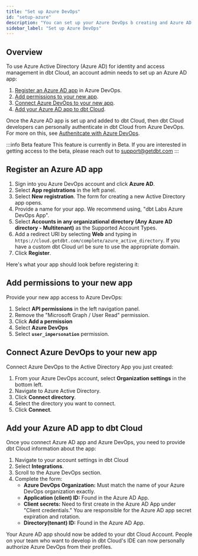```yaml
---
title: "Set up Azure DevOps"
id: "setup-azure"
description: "You can set up your Azure DevOps b creating and Azure AD app and adding it to dbt Cloud."
sidebar_label: "Set up Azure DevOps"
---
```


## Overview

To use Azure Active Directory (Azure AD) for identity and access management in dbt Cloud, an account admin needs to set up an Azure AD app:

1. [Register an Azure AD app](#register-an-azure-ad-app) in Azure DevOps.
2. [Add permissions to your new app](#add-permissions-to-your-new-app).
3. [Connect Azure DevOps to your new app](#connect-azure-devops-to-your-new-app).
4. [Add your Azure AD app to dbt Cloud](#add-your-azure-ad-app-to-dbt-cloud).

Once the Azure AD app is set up and added to dbt Cloud, then dbt Cloud developers can personally authenticate in dbt Cloud from Azure DevOps. For more on this, see [Authenitcate with Azure DevOps](dbt-cloud/cloud-configuring-dbt-cloud/authenticate-azure).

:::info Beta feature
This feature is currently in Beta. If you are interested in getting access to the beta, please reach out to support@getdbt.com
:::

## Register an Azure AD app

1. Sign into you Azure DevOps account and click **Azure AD**.
2. Select **App registrations** in the left panel.
3. Select **New registration**. The form for creating a new Active Directory app opens.
4. Provide a name for your app. We recommend using, "dbt Labs Azure DevOps App".
5. Select **Accounts in any organizational directory (Any Azure AD directory - Multitenant)** as the Supported Account Types.
6. Add a redirect URI by selecting **Web** and typing in `https://cloud.getdbt.com/complete/azure_active_directory`. If you have a custom dbt Cloud url be sure to use the appropriate domain.
7. Click **Register**.

<Lightbox src="/img/docs/dbt-cloud/connecting-azure-devops/ADnavigation.gif" title="Navigating to the AD app registrations"/>

Here's what your app should look before registering it:

<Lightbox src="/img/docs/dbt-cloud/connecting-azure-devops/AD app.png" title="Registering an Active Directory app"/>

## Add permissions to your new app

Provide your new app access to Azure DevOps:

1. Select **API permissions** in the left navigation panel.
2. Remove the "Microsoft Graph / User Read" permission.
3. Click **Add a permission**
4. Select **Azure DevOps**
5. Select **`user_impersonation`** permission.

<Lightbox src="/img/docs/dbt-cloud/connecting-azure-devops/user-impersonation.gif" title="Adding permissions to the app"/>

## Connect Azure DevOps to your new app

Connect Azure DevOps to the Active Directory App you just created:

1. From your Azure DevOps account, select **Organization settings** in the bottom left.
2. Navigate to Azure Active Directory.
3. Click **Connect directory**.
4. Select the directory you want to connect.
5. Click **Connect**.

<Lightbox src="/img/docs/dbt-cloud/connecting-azure-devops/connect AD to Azure DevOps.gif" title="Connecting Azure DevOps and Active Directory"/>

## Add your Azure AD app to dbt Cloud

Once you connect Azure AD app and Azure DevOps, you need to provide dbt Cloud information about the app:

1. Navigate to your account settings in dbt Cloud
2. Select **Integrations**.
3. Scroll to the Azure DevOps section.
4. Complete the form:
    - **Azure DevOps Organization:** Must match the name of your Azure DevOps organization exactly.
    - **Application (client) ID:** Found in the Azure AD App.
    - **Client secrets:** Need to first create in the Azure AD App under "Client credentials." You are responsible for the Azure AD app secret expiration and rotation.
    - **Directory(tenant) ID:** Found in the Azure AD App.

<Lightbox src="/img/docs/dbt-cloud/connecting-azure-devops/Azure Devops App in dbt Cloud.gif" title="Adding an Active Directory App to dbt Cloud"/>


Your Azure AD app should now be added to your dbt Cloud Account. People on your team who want to develop in dbt Cloud's IDE can now personally authorize Azure DevOps from their profiles.
